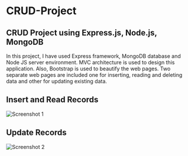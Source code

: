 # CRUD-Project
## CRUD Project using Express.js, Node.js, MongoDB

In this project, I have used Express framework, MongoDB database and Node JS server environment. MVC architecture is used to design this application. Also, Bootstrap is used to beautify the web pages. Two separate web pages are included one for inserting, reading and deleting data and other for updating existing data.

## Insert and Read Records

![Screenshot 1](https://github.com/skprscoe/CRUD-Project/assets/134959794/5298b97b-55e3-46b8-a4dc-8fa431aa0a89)



## Update Records

![Screenshot 2](https://github.com/skprscoe/CRUD-Project/assets/134959794/1cc72633-21a4-4807-8998-4f0f4320e756)
